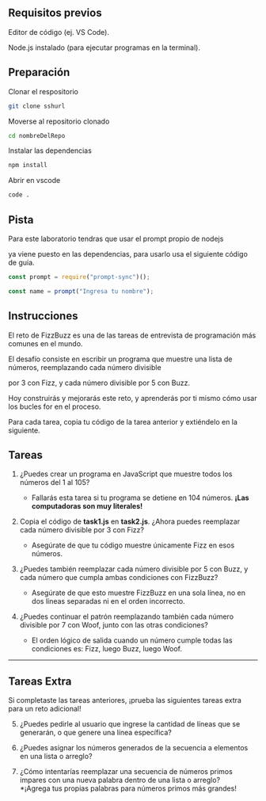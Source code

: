 ## Requisitos previos

Editor de código (ej. VS Code).

Node.js instalado (para ejecutar programas en la terminal).

## Preparación

Clonar el respositorio
```bash
git clone sshurl
```
Moverse al repositorio clonado
```bash
cd nombreDelRepo
```

Instalar las dependencias
```bash
npm install
```
Abrir en vscode
```bash
code .
```

## Pista

Para este laboratorio tendras que usar el prompt propio de nodejs

ya viene puesto en las dependencias, para usarlo usa el siguiente código de guía.

```javascript
const prompt = require("prompt-sync")();

const name = prompt("Ingresa tu nombre");
```

## Instrucciones

El reto de FizzBuzz es una de las tareas de entrevista de programación más comunes en el mundo. 

El desafío consiste en escribir un programa que muestre una lista de números, reemplazando cada número divisible

por 3 con Fizz, y cada número divisible por 5 con Buzz.

Hoy construirás y mejorarás este reto, y aprenderás por ti mismo cómo usar los bucles for en el proceso.

Para cada tarea, copia tu código de la tarea anterior y extiéndelo en la siguiente.

## Tareas

1. ¿Puedes crear un programa en JavaScript que muestre todos los números del 1 al 105?  
    * Fallarás esta tarea si tu programa se detiene en 104 números. **¡Las computadoras son muy literales!**

2. Copia el código de **task1.js** en **task2.js**. ¿Ahora puedes reemplazar cada número divisible por 3 con Fizz?  
    * Asegúrate de que tu código muestre únicamente Fizz en esos números.  

3. ¿Puedes también reemplazar cada número divisible por 5 con Buzz, y cada número que cumpla ambas condiciones con FizzBuzz?  
    * Asegúrate de que esto muestre FizzBuzz en una sola línea, no en dos líneas separadas ni en el orden incorrecto.  

4. ¿Puedes continuar el patrón reemplazando también cada número divisible por 7 con Woof, junto con las otras condiciones?  
    * El orden lógico de salida cuando un número cumple todas las condiciones es: Fizz, luego Buzz, luego Woof.  

---

## Tareas Extra

Si completaste las tareas anteriores, ¡prueba las siguientes tareas extra para un reto adicional!  

5. ¿Puedes pedirle al usuario que ingrese la cantidad de líneas que se generarán, o que genere una línea específica?  

6. ¿Puedes asignar los números generados de la secuencia a elementos en una lista o arreglo?  

7. ¿Cómo intentarías reemplazar una secuencia de números primos impares con una nueva palabra dentro de una lista o arreglo?  
    *¡Agrega tus propias palabras para números primos más grandes!  

